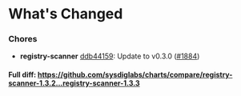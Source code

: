# What's Changed

### Chores
- **registry-scanner** [ddb44159](https://github.com/sysdiglabs/charts/commit/ddb4415973724e3ce3309b519cffa25b2c7d4e52): Update to v0.3.0 ([#1884](https://github.com/sysdiglabs/charts/issues/1884))
#### Full diff: https://github.com/sysdiglabs/charts/compare/registry-scanner-1.3.2...registry-scanner-1.3.3
